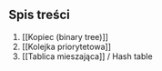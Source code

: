 ## Spis treści
1. [[Kopiec (binary tree)]]
2. [[Kolejka priorytetowa]]
3. [[Tablica mieszająca]] / Hash table
